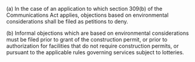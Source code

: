 (a) In the case of an application to which section 309(b) of the Communications Act applies, objections based on environmental considerations shall be filed as petitions to deny.

(b) Informal objections which are based on environmental considerations must be filed prior to grant of the construction permit, or prior to authorization for facilities that do not require construction permits, or pursuant to the applicable rules governing services subject to lotteries.

